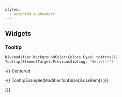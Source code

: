 ```yaml
---
styles:
  - accented-subheaders
---
```


## Widgets

### Tooltip

```kotlin 2
Div(modifier.backgroundColor(Colors.Cyan).toAttrs())
Tooltip(ElementTarget.PreviousSibling, "Hello!!!")
```

{{{ Centered

{{{ TooltipExample(Modifier.fontSize(3.cssRem)) }}}

}}}
